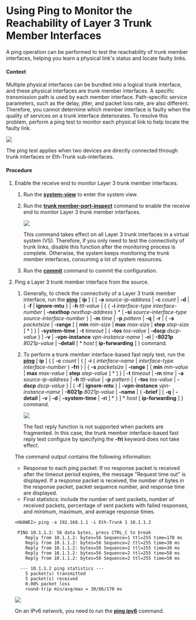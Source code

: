Using Ping to Monitor the Reachability of Layer 3 Trunk Member Interfaces
=========================================================================

A ping operation can be performed to test the reachability of trunk member interfaces, helping you learn a physical link's status and locate faulty links.

#### Context

Multiple physical interfaces can be bundled into a logical trunk interface, and these physical interfaces are trunk member interfaces. A specific transmission path is used by each member interface. Path-specific service parameters, such as the delay, jitter, and packet loss rate, are also different. Therefore, you cannot determine which member interface is faulty when the quality of services on a trunk interface deteriorates. To resolve this problem, perform a ping test to monitor each physical link to help locate the faulty link.

![](../../../../public_sys-resources/note_3.0-en-us.png) 

The ping test applies when two devices are directly connected through trunk interfaces or Eth-Trunk sub-interfaces.



#### Procedure

1. Enable the receive end to monitor Layer 3 trunk member interfaces.
   1. Run the [**system-view**](cmdqueryname=system-view) to enter the system view.
   2. Run the [**trunk member-port-inspect**](cmdqueryname=trunk+member-port-inspect) command to enable the receive end to monitor Layer 3 trunk member interfaces.
      
      ![](../../../../public_sys-resources/note_3.0-en-us.png) 
      
      This command takes effect on all Layer 3 trunk interfaces in a virtual system (VS). Therefore, if you only need to test the connectivity of trunk links, disable this function after the monitoring process is complete. Otherwise, the system keeps monitoring the trunk member interfaces, consuming a lot of system resources.
   3. Run the [**commit**](cmdqueryname=commit) command to commit the configuration.
2. Ping a Layer 3 trunk member interface from the source.
   1. Generally, to check the connectivity of a Layer 3 trunk member interface, run the [**ping**](cmdqueryname=ping) [ **ip** ] { [ **-a** *source-ip-address* | **-c** *count* | **-d** | { **-f** | **ignore-mtu** } | **-h** *ttl-value* | { { **-i** *interface-type* *interface-number* | **-nexthop** *nexthop-address* } \* | **-si** *source-interface-type* *source-interface-number* } | **-m** *time* | **-p** *pattern* | **-q** | **-r** | { **-s** *packetsize* | **-range** [ [ **min** *min-size* | **max** *max-size* | **step** *step-size* ] \* ] } | **-system-time** | **-t** *timeout* | { **-tos** *tos-value* | **-dscp** *dscp-value* } | **-v** | **-vpn-instance** *vpn-instance-name* | **-ri** | **-8021p** *8021p-value* | **-detail** ] \* *host* [ **ip-forwarding** ] } command.
   2. To perform a trunk member interface-based fast reply test, run the [**ping**](cmdqueryname=ping) [ **ip** ] { [ **-c** *count* | { [ **-i** { *interface-name* | *interface-type* *interface-number* } **-fri** } | { **-s** *packetsize* | **-range** [ [ **min** *min-value* | **max** *max-value* | **step** *step-value* ] \* ] } | **-t** *timeout* | **-m** *time* | **-a** *source-ip-address* | **-h** *ttl-value* | **-p** *pattern* | { **-tos** *tos-value* | **-dscp** *dscp-value* } | { **-f** | **ignore-mtu** } | **-vpn-instance** *vpn-instance-name* | **-8021p** *8021p-value* | **-name** | { **-brief** | [ **-q** | **-detail** | **-v** | **-d** | **-system-time** | **-ri** ] \* } ] \* *host* [ **ip-forwarding** ] } command.
      
      ![](../../../../public_sys-resources/note_3.0-en-us.png) 
      
      The fast reply function is not supported when packets are fragmented. In this case, the trunk member interface-based fast reply test configure by specifying the **-fri** keyword does not take effect.
   
   
   
   The command output contains the following information:
   
   * Response to each ping packet: If no response packet is received after the timeout period expires, the message "Request time out" is displayed. If a response packet is received, the number of bytes in the response packet, packet sequence number, and response time are displayed.
   * Final statistics: include the number of sent packets, number of received packets, percentage of sent packets with failed responses, and minimum, maximum, and average response times.
   ```
   <HUAWEI> ping -a 192.168.1.1 -i Eth-Trunk 1 10.1.1.2
   ```
   ```
    PING 10.1.1.2: 56 data bytes, press CTRL_C to break
       Reply from 10.1.1.2: bytes=56 Sequence=1 ttl=255 time=170 ms
       Reply from 10.1.1.2: bytes=56 Sequence=2 ttl=255 time=30 ms
       Reply from 10.1.1.2: bytes=56 Sequence=2 ttl=255 time=30 ms
       Reply from 10.1.1.2: bytes=56 Sequence=2 ttl=255 time=50 ms
       Reply from 10.1.1.2: bytes=56 Sequence=2 ttl=255 time=50 ms    
   
     --- 10.1.1.2 ping statistics ---
       5 packet(s) transmitted
       5 packet(s) received
       0.00% packet loss
       round-trip min/avg/max = 30/66/170 ms 
   ```
   ![](../../../../public_sys-resources/note_3.0-en-us.png) 
   
   On an IPv6 network, you need to run the [**ping ipv6**](cmdqueryname=ping+ipv6) command.